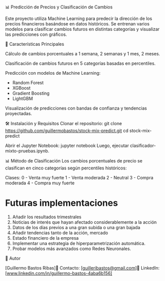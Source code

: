 📊 Predicción de Precios y Clasificación de Cambios

Este proyecto utiliza Machine Learning para predecir la dirección de los precios financieros basándose en datos históricos. Se entrenan varios modelos para clasificar cambios futuros en distintas categorías y visualizar las predicciones con gráficos.

🚀 Características Principales

Cálculo de cambios porcentuales a 1 semana, 2 semanas y 1 mes, 2 meses.

Clasificación de cambios futuros en 5 categorías basadas en percentiles.

Predicción con modelos de Machine Learning:

- Random Forest
- XGBoost
- Gradient Boosting
- LightGBM

Visualización de predicciones con bandas de confianza y tendencias proyectadas.

🛠 Instalación y Requisitos
Clonar el repositorio:
git clone https://github.com/guillermobastos/stock-mix-predict.git
cd stock-mix-predict

Abrir el Jupyter Notebook:
jupyter notebook
Luego, ejecutar clasificador-mixto-pruebas.ipynb.

📊 Método de Clasificación
Los cambios porcentuales de precio se clasifican en cinco categorías según percentiles históricos:

Clases:
0 - Venta muy fuerte
1 - Venta moderada
2 - Neutral
3 - Compra moderada
4 - Compra muy fuerte



# Futuras implementaciones 
1. Añadir los resultados trimestrales
2. Noticias de interés que hayan afectado considerablemente a la acción
3. Datos de los días previos a una gran subida o una gran bajada
4. Añadir tendencias tanto de la acción, mercado
5. Estado financiero de la empresa
6. Implementar una estrategia de hiperparametrización automática.
7. Probar modelos más avanzados como Redes Neuronales.

📌 Autor

[Guillermo Bastos Ribas]📧 Contacto: [guilleribastos@gmail.com]🔗 LinkedIn: [www.linkedin.com/in/guillermo-bastos-4aba6b156]
